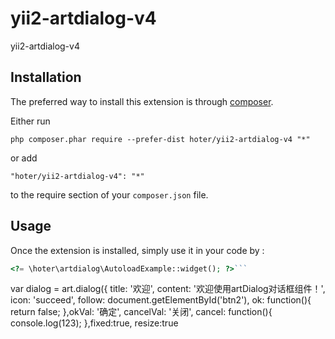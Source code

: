 yii2-artdialog-v4
=================
yii2-artdialog-v4

Installation
------------

The preferred way to install this extension is through [composer](http://getcomposer.org/download/).

Either run

```
php composer.phar require --prefer-dist hoter/yii2-artdialog-v4 "*"
```

or add

```
"hoter/yii2-artdialog-v4": "*"
```

to the require section of your `composer.json` file.


Usage
-----

Once the extension is installed, simply use it in your code by  :

```php
<?= \hoter\artdialog\AutoloadExample::widget(); ?>```

```
var dialog = art.dialog({
    title: '欢迎',
    content: '欢迎使用artDialog对话框组件！',
    icon: 'succeed',
    follow: document.getElementById('btn2'),
    ok: function(){
        return false;
    },okVal: '确定',
      cancelVal: '关闭',
    cancel: function(){
   	console.log(123);
    },fixed:true,
    resize:true
```